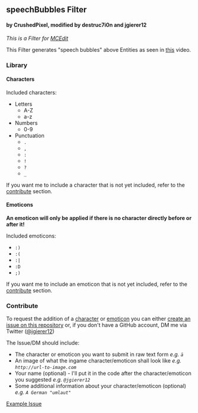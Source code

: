 ## speechBubbles Filter
#### by CrushedPixel, modified by destruc7i0n and jgierer12

*This is a Filter for [MCEdit](http://www.mcedit.net)*

This Filter generates "speech bubbles" above Entities as seen in [this](http://youtu.be/2jYX526zgII) video.

### Library
#### Characters
Included characters:
- Letters
  * A-Z
  * a-z
- Numbers
  * 0-9
- Punctuation
  * `.`
  * `,`
  * `:`
  * `!`
  * `?`
  * `_`

If you want me to include a character that is not yet included, refer to the [contribute](#Contribute) section.

#### Emoticons
**An emoticon will only be applied if there is no character directly before or after it!**

Included emoticons:
- `:)`
- `:(`
- `:|`
- `:D`
- `;)`

If you want me to include an emoticon that is not yet included, refer to the [contribute](#Contribute) section.

### Contribute
To request the addition of a [character](#Characters) or [emoticon](#Emoticons) you can either [create an issue on this repository](https://github.com/jgierer12/MCEdit-Filters/issues/new) or, if you don't have a GitHub account, DM me via Twitter ([@jgierer12](https://twitter.com/jgierer12))

The Issue/DM should include:
- The character or emoticon you want to submit in raw text form *e.g. `ä`*
- An image of what the ingame character/emoticon shall look like *e.g. `http://url-to-image.com`*
- Your name (optional) - I'll put it in the code after the character/emoticon you suggested *e.g. `@jgierer12`*
- Some additional information about your character/emoticon (optional) *e.g. `A German "umlaut"`*

[Example Issue](https://github.com/jgierer12/MCEdit-Filters/issues/6)
